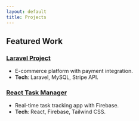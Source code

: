 ```yaml
---
layout: default
title: Projects
---
```


## Featured Work  

### [Laravel Project](https://github.com/nolanhotrum/your-laravel-repo)  
- E-commerce platform with payment integration.  
- **Tech**: Laravel, MySQL, Stripe API.  

### [React Task Manager](https://github.com/nolanhotrum/react-tasks)  
- Real-time task tracking app with Firebase.  
- **Tech**: React, Firebase, Tailwind CSS.  

